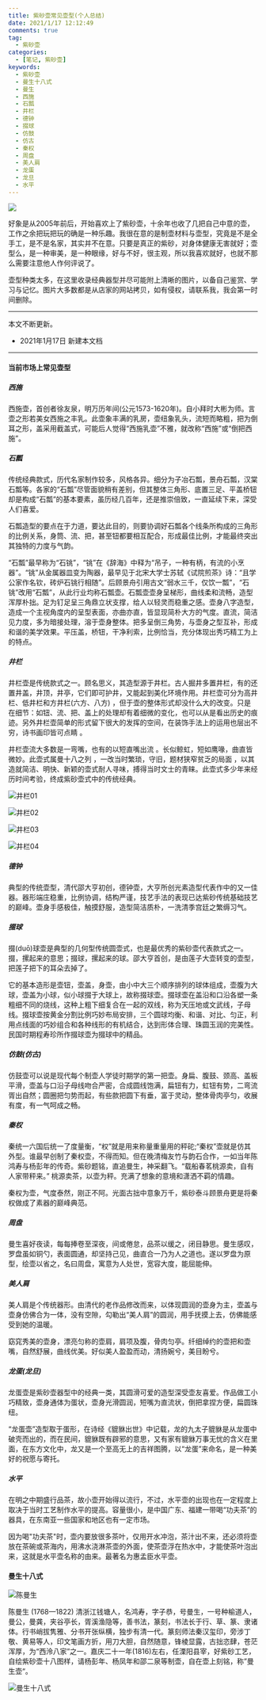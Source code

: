 ```yaml
---
title: 紫砂壶常见壶型(个人总结)
date: 2021/1/17 12:12:49
comments: true
tag: 
  - 紫砂壶
categories:
  - [笔记, 紫砂壶]
keywords:
  - 紫砂壶
  - 曼生十八式
  - 曼生
  - 西施
  - 石瓢
  - 井栏
  - 德钟
  - 掇球
  - 仿鼓
  - 仿古
  - 秦权
  - 周盘
  - 美人肩
  - 龙蛋
  - 龙旦
  - 水平
---
```


![](https://oss.xknife.net/紫砂壶a0.png)

好象是从2005年前后，开始喜欢上了紫砂壶，十余年也收了几把自己中意的壶，工作之余把玩把玩的确是一种乐趣。我很在意的是制壶材料与壶型，究竟是不是全手工，是不是名家，其实并不在意。只要是真正的紫砂，对身体健康无害就好；壶型么，是一种审美，是一种眼缘，好与不好，很主观，所以我喜欢就好，也就不那么需要注意他人作何评说了。

壶型种类太多，在这里收录经典器型并尽可能附上清晰的图片，以备自己鉴赏、学习与记忆。图片大多数都是从店家的网站拷贝，如有侵权，请联系我，我会第一时间删除。

---

本文不断更新。

- 2021年1月17日 新建本文档

---

#### 当前市场上常见壶型

##### 西施

西施壶，首创者徐友泉，明万历年间(公元1573-1620年)。自小拜时大彬为师。言壶之形若美女西施之丰乳。此壶象丰满的乳房，壶纽象乳头，流短而略粗，把为倒耳之形，盖采用截盖式，可能后人觉得“西施乳壶”不雅，就改称“西施”或“倒把西施”。

##### 石瓢

传统经典款式，历代名家制作较多，风格各异。细分为子冶石瓢，景舟石瓢，汉棠石瓢等。各家的“石瓢”尽管面貌稍有差别，但其整体三角形、底置三足、平盖桥钮却是构成“石瓢”的基本要素，虽历经几百年，还是推崇倍致，一直延续下来，深受人们喜爱。

石瓢造型的要点在于力道，要达此目的，则要协调好石瓢各个线条所构成的三角形的比例关系，身筒、流、把，甚至钮都要相互配合，形成最佳比例，才能最终突出其独特的力度与气韵。

“石瓢”最早称为“石铫”，“铫”在《辞海》中释为“吊子，一种有柄，有流的小烹器”。“铫”从金属器皿变为陶器，最早见于北宋大学士苏轼《试院煎茶》诗：“且学公家作名钦，砖炉石铫行相随”。后顾景舟引用古文“弱水三千，仅饮一瓢”，“石铫”改用“石瓢”，从此行业均称石瓢壶。石瓢壶壶身呈梯形，曲线柔和流畅，造型浑厚朴拙。足为钉足呈三角鼎立状支撑，给人以轻灵而稳重之感。壶身八字造型，造成一个主视角度内的呈型表面，亦曲亦直，皆显现简朴大方的气度。直流，简洁见力度，多为暗接处理，溶于壶身整体。把多呈倒三角势，与壶身之型互补，形成和谐的美学效果。平压盖，桥钮，干净利索，比例恰当，充分体现出秀巧精工为上的特点。

##### 井栏

井栏壶是传统款式之一。顾名思义，其造型源于井栏。古人掘井多置井栏，有的还置井盖，井顶，井亭，它们即可护井，又能起到美化环境作用。井栏壶可分为高井栏、低井栏和方井栏(六方、八方) ，但于壶的整体形式却没什么大的改变。只是在细节：如钮、流、把、盖上的处理却有着细微的变化，也可以从是看出历史的痕迹。另外井栏壶简单的形式留下很大的发挥的空间，在装饰手法上的运用也层出不穷，诗书画印皆可点睛 。

井栏壶流大多数是一弯嘴，也有的以短直嘴出流 。长似鲸虹，短如鹰喙，曲直皆微妙。此壶式属曼十八之列 ，一改当时繁琐，守旧，题材狭窄贫乏的局面 ，以其造就简洁、明快、新颖的壶式耐人寻味，搏得当时文士的青睐。此壶式多少年来经历时间考验，终成紫砂壶式中的传统经典。

![井栏01](https://oss.xknife.net/井栏01.jpg)

![井栏02](https://oss.xknife.net/井栏02.jpg)

![井栏03](https://oss.xknife.net/井栏03.jpg)

![井栏04](https://oss.xknife.net/井栏04.jpg)

##### 德钟

典型的传统壶型，清代邵大亨初创，德钟壶，大亨所创光素造型代表作中的又一佳器。器形端庄稳重，比例协调，结构严谨，技艺手法的表现已达紫砂传统基础技艺的巅峰。壶身手感极佳，触摸舒服，造型简洁质朴，一洗清季宫廷之繁缛习气。

##### 掇球 

掇(duō)球壶是典型的几何型传统圆壶式，也是最优秀的紫砂壶代表款式之一。掇，摞起来的意思；掇球，摞起来的球。邵大亨首创，是由莲子大壶转变的壶型，把莲子把下的耳朵去掉了。

它的基本造形是壶钮，壶盖，身壶，由小中大三个顺序排列的球体组成，壶腹为大球，壶盖为小球，似小球掇于大球上，故称掇球壶。掇球壶在盖沿和口沿各塑一条粗细不同的烧线，这种上粗下细复合在一起的双线，称为天压地或文武线，子母线。掇球壶按黄金分割比例巧妙布局安排，三个圆球均衡、和谐、对比、匀正，利用点线面的巧妙组合和各种线形的有机结合，达到形体合理、珠圆玉润的完美性。民国时期程寿珍所作掇球壶为掇球中的精品。

##### 仿鼓(仿古)

仿鼓壶可以说是现代每个制壶人学徒时期学的第一把壶。身扁、腹鼓、颈高、盖板平滑，壶盖与口沿子母线吻合严密，合成圆线饱满，扁钮有力，虹钮有势，二弯流胥出自然；圆圈把匀势而起，有些款把圆下有垂，富于灵动，整体骨肉亭匀，收展有度，有一气呵成之畅。

##### 秦权

秦统一六国后统一了度量衡，“权”就是用来称量重量用的秤砣;“秦权”壶就是仿其外型。谁最早创制了秦权壶，不得而知。但在晚清梅友竹与韵石合作，一如当年陈鸿寿与杨彭年的传奇。紫砂题铭，直追曼生，神采翻飞。“载船春茗桃源卖，自有人家带秤来。” 桃源卖茶，以壶为秤。充满了想象的意境和潇洒不羁的情趣。

秦权为壶，气度泰然，刚正不阿。光面古拙中意象万千，紫砂泰斗顾景舟更是将秦权做成了素器的巅峰典范。

##### 周盘

曼生喜好夜读，每每捧卷至深夜，间或倦怠，品茶以缓之，闭目静思。曼生感叹，罗盘虽如铜勺，表面圆通，却坚持己见，曲直合一乃为人之道也。遂以罗盘为原型，绘壶以省之，名曰周盘，寓意为人处世，宽容大度，能屈能伸。

##### 美人肩

美人肩是个传统器形。由清代的老作品修改而来，以体现圆润的壶身为主，壶盖与壶身仿佛合为一体，没有空隙，勾勒出“美人肩”的圆润，用手抚摸上去，仿佛能感受到她的温暖。

窈窕秀美的壶身，漂亮匀称的壶肩，肩项及腹，骨肉匀亭。纤细绰约的壶把和壶嘴，自然舒展，曲线优美。好似美人盈盈而动，清扬婉兮，美目盼兮。

##### 龙蛋(龙旦)

龙蛋壶是紫砂壶器型中的经典一类，其圆滑可爱的造型深受壶友喜爱。作品做工小巧精致，壶身通体为蛋状，壶身光滑圆润，短嘴为直流状，倒把拿捏方便，扁圆珠纽。

“龙蛋壶”造型取于蛋形，在诗经《貔貅出世》中记载，龙的九太子貔貅是从龙蛋中破壳而出的，而在民间，貔貅既有辟邪的意思，又有家有貔貅万事无忧的含义在里面，在东方文化中，龙又是一个至高无上的吉祥图腾，以“龙蛋”来命名，是一种美好的祝愿与寄托。

##### 水平

在明之中期盛行品茶，故小壶开始得以流行，不过，水平壶的出现也在一定程度上取决于当时工艺制作水平的提高。容量很小，是中国广东、福建一带喝“功夫茶”的器具，在东南亚一些国家和地区也有一定市场。

因为喝"功夫茶"时，壶内要放很多茶叶，仅用开水冲泡，茶汁出不来，还必须将壶放在茶碗或茶海内，用沸水浇淋茶壶的外面，使茶壶浮在热水中，才能使茶叶泡出来，这就是水平壶名称的由来。最著名为惠孟臣水平壶。

#### 曼生十八式

![陈曼生](https://oss.xknife.net/陈曼生.jpg)

陈曼生 (1768—1822) 清浙江钱塘人，名鸿寿，字子恭，号曼生，一号种榆道人，曼公，曼龚，夹谷亭长，胥溪渔隐等，善书法，篆刻，书法长于行、草、篆、隶诸体。行书峭拔隽雅、分书开张纵横，独步有清一代。篆刻师法秦汉玺印，旁涉丁敬、黄易等人，印文笔画方折，用刀大胆，自然随意，锋棱显露，古拙恣肆，苍茫浑厚，为“西泠八家”之一。嘉庆二十一年(1816)左右，任溧阳县宰，好紫砂工艺，自绘紫砂壶十八图样，请杨彭年、杨凤年和邵二泉等制壶，自在壶上刻铭，称”曼生壶“。

![曼生十八式](https://oss.xknife.net/曼生十八式.jpg)